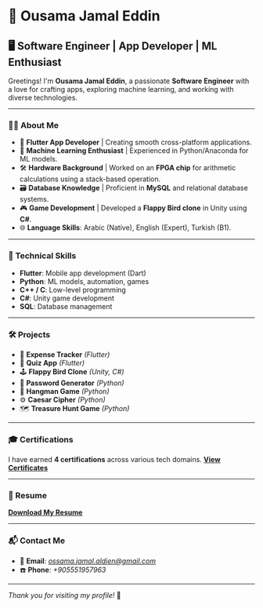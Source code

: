 # 🌌 Ousama Jamal Eddin

## 🖥️ Software Engineer | App Developer | ML Enthusiast

Greetings! I'm **Ousama Jamal Eddin**, a passionate **Software Engineer** with a love for crafting apps, exploring machine learning, and working with diverse technologies.

---

### 🧑‍💻 About Me

- 🌱 **Flutter App Developer** | Creating smooth cross-platform applications.
- 🧠 **Machine Learning Enthusiast** | Experienced in Python/Anaconda for ML models.
- 🛠️ **Hardware Background** | Worked on an **FPGA chip** for arithmetic calculations using a stack-based operation.
- 🗃️ **Database Knowledge** | Proficient in **MySQL** and relational database systems.
- 🎮 **Game Development** | Developed a **Flappy Bird clone** in Unity using **C#**.
- 🌐 **Language Skills**: Arabic (Native), English (Expert), Turkish (B1).

---

### 🚀 Technical Skills

- **Flutter**: Mobile app development (Dart)
- **Python**: ML models, automation, games
- **C++ / C**: Low-level programming
- **C#**: Unity game development
- **SQL**: Database management

---

### 🛠️ Projects

- 📱 **Expense Tracker** *(Flutter)*
- 🎯 **Quiz App** *(Flutter)*
- 🕹️ **Flappy Bird Clone** *(Unity, C#)*
- 🔐 **Password Generator** *(Python)*
- 🧠 **Hangman Game** *(Python)*
- ⚙️ **Caesar Cipher** *(Python)*
- 🗺️ **Treasure Hunt Game** *(Python)*

---

### 🎓 Certifications

I have earned **4 certifications** across various tech domains. [**View Certificates**]([#](https://github.com/OusamaJamalEddin/Certificates.git))

---

### 📄 Resume

[**Download My Resume**](https://github.com/OusamaJamalEddin/CV.git)

---

### 📬 Contact Me

- 📧 **Email**: *ossama.jamal.aldien@gmail.com*
- ☎️ **Phone**: *+905551957963*



---

*Thank you for visiting my profile!* 🚀

